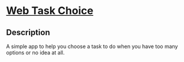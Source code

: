 # [Web Task Choice](https://github.com/UniBreakfast/web-task-choice)

## Description
A simple app to help you choose a task to do when you have too many options or no idea at all.
